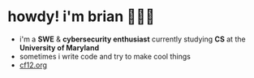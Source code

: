 # howdy! i'm brian 🤠🤠🤠 

- i'm a **SWE** & **cybersecurity enthusiast** currently studying **CS** at the **University of Maryland**
- sometimes i write code and try to make cool things
- [cf12.org](https://cf12.org)
